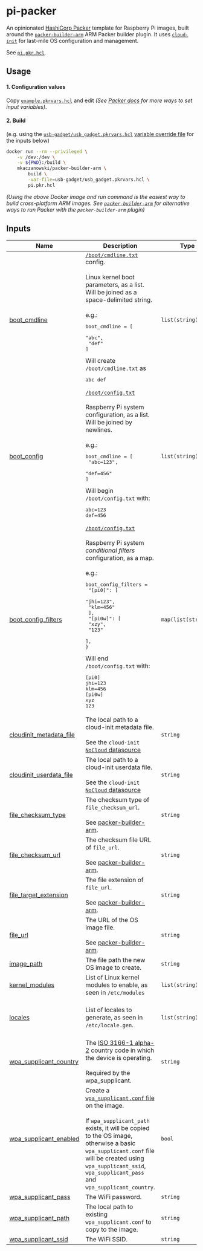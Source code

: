 
# pi-packer

An opinionated [HashiCorp Packer](https://www.packer.io) template for Raspberry Pi images, built around the [`packer-builder-arm`](https://github.com/mkaczanowski/packer-builder-arm) ARM Packer builder plugin. It uses [`cloud-init`](https://cloudinit.readthedocs.io/en/latest/index.html) for last-mile OS configuration and management.

See [`pi.pkr.hcl`](pi.pkr.hcl).

## Usage

#### 1. Configuration values

Copy [`example.pkrvars.hcl`](example.pkrvars.hcl) and edit
*(See [Packer docs](https://www.packer.io/docs/templates/hcl_templates/variables#assigning-values-to-build-variables) for more ways to set input variables)*.

#### 2. Build

(e.g. using the [`usb-gadget/usb_gadget.pkrvars.hcl`](usb-gadget/usb\_gadget.pkrvars.hcl) [variable override file](https://www.packer.io/docs/templates/hcl_templates/variables#variable-definitions-pkrvars-hcl-and-auto-pkrvars-hcl-files) for the inputs below)
```bash
docker run --rm --privileged \
    -v /dev:/dev \
    -v ${PWD}:/build \
    mkaczanowski/packer-builder-arm \
        build \
        -var-file=usb-gadget/usb_gadget.pkrvars.hcl \
        pi.pkr.hcl
```
*(Using the above Docker image and run command is the easiest way to build cross-platform ARM images. See [`packer-builder-arm`](https://github.com/mkaczanowski/packer-builder-arm#quick-start) for alternative ways to run Packer with the `packer-builder-arm` plugin)*

## Inputs

| Name | Description | Type | Default | Required |
|------|-------------|------|---------|:--------:|
| <a name="input_boot_cmdline"></a> [boot\_cmdline](#input\_boot\_cmdline) | [`/boot/cmdline.txt`](https://www.raspberrypi.org/documentation/configuration/cmdline-txt.md) config.<br>    <br>Linux kernel boot parameters, as a list. Will be joined as a space-delimited string.<br><br>e.g.:<pre>boot_cmdline = [<br>    "abc",<br>    "def"<br>]</pre>Will create `/boot/cmdline.txt` as<pre>abc def</pre> | `list(string)` | <pre>[<br>  "console=serial0,115200",<br>  "console=tty1",<br>  "root=PARTUUID=9730496b-02",<br>  "rootfstype=ext4",<br>  "elevator=deadline",<br>  "fsck.repair=yes",<br>  "rootwait",<br>  "quiet",<br>  "init=/usr/lib/raspi-config/init_resize.sh"<br>]</pre> | no |
| <a name="input_boot_config"></a> [boot\_config](#input\_boot\_config) | [`/boot/config.txt`](https://www.raspberrypi.org/documentation/configuration/config-txt/README.md)<br><br>Raspberry Pi system configuration, as a list. Will be joined by newlines.<br><br>e.g.:<pre>boot_cmdline = [<br>    "abc=123",<br>    "def=456"<br>]</pre>Will begin `/boot/config.txt` with:<pre>abc=123<br>def=456</pre> | `list(string)` | `[]` | no |
| <a name="input_boot_config_filters"></a> [boot\_config\_filters](#input\_boot\_config\_filters) | [`/boot/config.txt`](ttps://www.raspberrypi.org/documentation/configuration/config-txt/conditional.md)<br><br>Raspberry Pi system *conditional filters* configuration, as a map.<br><br>e.g.:<pre>boot_config_filters =<br>    "[pi0]": [<br>        "jhi=123",<br>        "klm=456"<br>    ],<br>    "[pi0w]": [<br>        "xzy",<br>        "123"<br>    ],<br>}</pre>Will end `/boot/config.txt` with:<pre>[pi0]<br>jhi=123<br>klm=456<br>[pi0w]<br>xyz<br>123</pre> | `map(list(string))` | <pre>{<br>  "[pi4]": [<br>    "dtoverlay=vc4-fkms-v3d",<br>    "max_framebuffers=2"<br>  ]<br>}</pre> | no |
| <a name="input_cloudinit_metadata_file"></a> [cloudinit\_metadata\_file](#input\_cloudinit\_metadata\_file) | The local path to a cloud-init metadata file.<br>    <br>See the `cloud-init` [`NoCloud` datasource](https://cloudinit.readthedocs.io/en/latest/topics/datasources/nocloud.html) | `string` | n/a | yes |
| <a name="input_cloudinit_userdata_file"></a> [cloudinit\_userdata\_file](#input\_cloudinit\_userdata\_file) | The local path to a cloud-init userdata file.<br>    <br>See the `cloud-init` [`NoCloud` datasource](https://cloudinit.readthedocs.io/en/latest/topics/datasources/nocloud.html) | `string` | n/a | yes |
| <a name="input_file_checksum_type"></a> [file\_checksum\_type](#input\_file\_checksum\_type) | The checksum type of `file_checksum_url`.<br>    <br>See [packer-builder-arm](https://github.com/mkaczanowski/packer-builder-arm#remote-file). | `string` | `"sha256"` | no |
| <a name="input_file_checksum_url"></a> [file\_checksum\_url](#input\_file\_checksum\_url) | The checksum file URL of `file_url`.<br>    <br>See [packer-builder-arm](https://github.com/mkaczanowski/packer-builder-arm#remote-file). | `string` | n/a | yes |
| <a name="input_file_target_extension"></a> [file\_target\_extension](#input\_file\_target\_extension) | The file extension of `file_url`.<br>    <br>See [packer-builder-arm](https://github.com/mkaczanowski/packer-builder-arm#remote-file). | `string` | `"zip"` | no |
| <a name="input_file_url"></a> [file\_url](#input\_file\_url) | The URL of the OS image file.<br>    <br>See [packer-builder-arm](https://github.com/mkaczanowski/packer-builder-arm#remote-file). | `string` | n/a | yes |
| <a name="input_image_path"></a> [image\_path](#input\_image\_path) | The file path the new OS image to create. | `string` | n/a | yes |
| <a name="input_kernel_modules"></a> [kernel\_modules](#input\_kernel\_modules) | List of Linux kernel modules to enable, as seen in `/etc/modules` | `list(string)` | `[]` | no |
| <a name="input_locales"></a> [locales](#input\_locales) | List of locales to generate, as seen in `/etc/locale.gen`. | `list(string)` | <pre>[<br>  "en_CA.UTF-8 UTF-8",<br>  "en_US.UTF-8 UTF-8"<br>]</pre> | no |
| <a name="input_wpa_supplicant_country"></a> [wpa\_supplicant\_country](#input\_wpa\_supplicant\_country) | The [ISO 3166-1 alpha-2](https://en.wikipedia.org/wiki/ISO_3166-1_alpha-2) country code in which the device is operating.<br>    <br>Required by the wpa\_supplicant. | `string` | `"CA"` | no |
| <a name="input_wpa_supplicant_enabled"></a> [wpa\_supplicant\_enabled](#input\_wpa\_supplicant\_enabled) | Create a [`wpa_supplicant.conf` file](https://www.raspberrypi.org/documentation/configuration/wireless/wireless-cli.md) on the image.<br>    <br>If `wpa_supplicant_path` exists, it will be copied to the OS image, otherwise a basic `wpa_supplicant.conf` file will be created using `wpa_supplicant_ssid`, `wpa_supplicant_pass` and `wpa_supplicant_country`. | `bool` | `true` | no |
| <a name="input_wpa_supplicant_pass"></a> [wpa\_supplicant\_pass](#input\_wpa\_supplicant\_pass) | The WiFi password. | `string` | `""` | no |
| <a name="input_wpa_supplicant_path"></a> [wpa\_supplicant\_path](#input\_wpa\_supplicant\_path) | The local path to existing `wpa_supplicant.conf` to copy to the image. | `string` | `"/tmp/dummy"` | no |
| <a name="input_wpa_supplicant_ssid"></a> [wpa\_supplicant\_ssid](#input\_wpa\_supplicant\_ssid) | The WiFi SSID. | `string` | `""` | no |
